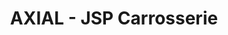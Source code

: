 ---
title: "AXIAL - JSP Carrosserie"
url: /champs-sur-marne/axial-jsp-carrosserie/
shop: Autowerkstatt
---